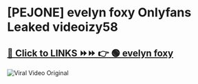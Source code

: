 
 # [PEJONE] evelyn foxy Onlyfans Leaked videoizy58

## <h2><a href="https://clipsfans.com/evelyn_foxy&ref=git">🔗 Click to LINKS ⏩⏩ 👉 🟢 evelyn foxy </a></h2>

<a href="https://clipsfans.com/evelyn_foxy&ref=git" rel="nofollow" data-target="animated-image.originalLink"><img src="https://i.ibb.co.com/xMMVF88/686577567.gif" alt="Viral Video Original" style="max-width: 100%; display: inline-block;" data-target="animated-image.originalImage"></a>

